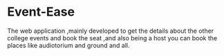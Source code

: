 # Event-Ease
The web application ,mainly developed to get the details about the other college events and book the seat ,and also being a host you can book the places like audiotorium and ground and all. 
